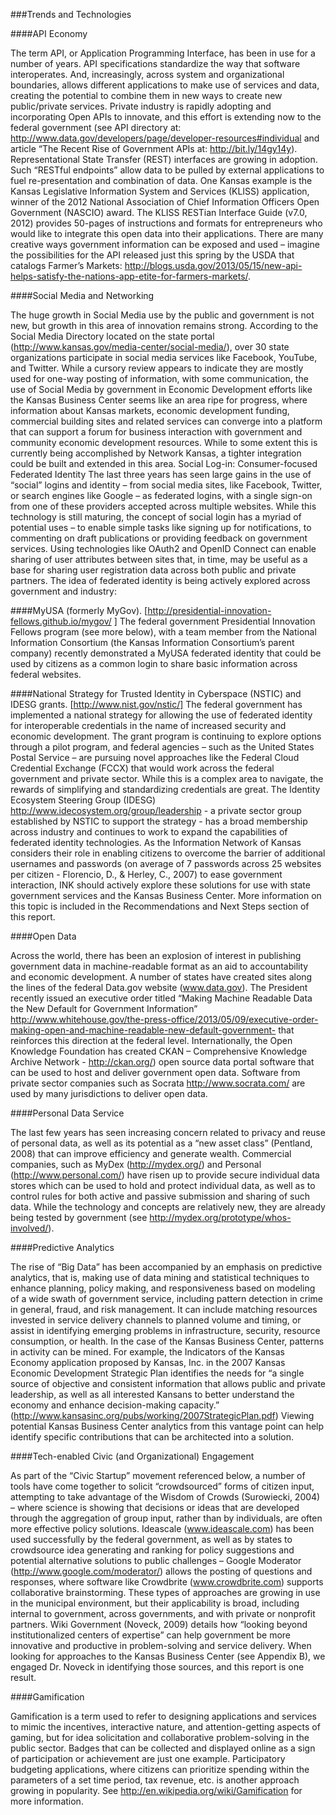 ###Trends and Technologies

####API Economy

The term API, or Application Programming Interface, has been in use for a number of years. API specifications standardize the way that software interoperates. And, increasingly, across system and organizational boundaries, allows different applications to make use of services and data, creating the potential to combine them in new ways to create new public/private services.  Private industry is rapidly adopting and incorporating Open APIs to innovate, and this effort is extending now to the federal government (see API directory at: http://www.data.gov/developers/page/developer-resources#individual and article “The Recent Rise of Government APIs at:  http://bit.ly/14gy14y).  Representational State Transfer (REST) interfaces are growing in adoption. Such “RESTful endpoints” allow data to be pulled by external applications to fuel re-presentation and combination of data.  One Kansas example is the Kansas Legislative Information System and Services (KLISS) application, winner of the 2012 National Association of Chief Information Officers Open Government (NASCIO) award.  The KLISS RESTian Interface Guide (v7.0, 2012) provides 50-pages of instructions and formats for entrepreneurs who would like to integrate this open data into their applications. There are many creative ways government information can be exposed and used – imagine the possibilities for the API released just this spring by the USDA that catalogs Farmer’s Markets: http://blogs.usda.gov/2013/05/15/new-api-helps-satisfy-the-nations-app-etite-for-farmers-markets/.

####Social Media and Networking

The huge growth in Social Media use by the public and government is not new, but growth in this area of innovation remains strong.  According to the Social Media Directory located on the state portal (http://www.kansas.gov/media-center/social-media/), over 30 state organizations participate in social media services like Facebook, YouTube, and Twitter.  While a cursory review appears to indicate they are mostly used for one-way posting of information, with some communication, the use of Social Media by government in Economic Development efforts like the Kansas Business Center seems like an area ripe for progress, where information about Kansas markets, economic development funding, commercial building sites and related services can converge into a platform that can support a forum for business interaction with government and community economic development resources. While to some extent this is currently being accomplished by Network Kansas, a tighter integration could be built and extended in this area.
Social Log-in: Consumer-focused Federated Identity
The last three years has seen large gains in the use of “social” logins and identity – from social media sites, like Facebook, Twitter, or search engines like Google – as federated logins, with a single sign-on from one of these providers accepted across multiple websites.  While this technology is still maturing, the concept of social login has a myriad of potential uses – to enable simple tasks like signing up for notifications, to commenting on draft publications or providing feedback on government services.  Using technologies like OAuth2 and OpenID Connect can enable sharing of user attributes between sites that, in time, may be useful as a base for sharing user registration data across both public and private partners.   The idea of federated identity is being actively explored across government and industry: 

####MyUSA (formerly MyGov).
[http://presidential-innovation-fellows.github.io/mygov/ ] The federal government Presidential Innovation Fellows program (see more below), with a team member from the National Information Consortium (the Kansas Information Consortium’s parent company) recently demonstrated a MyUSA federated identity that could be used by citizens as a common login to share basic information across federal websites.

####National Strategy for Trusted Identity in Cyberspace (NSTIC) and IDESG grants.
[http://www.nist.gov/nstic/] The federal government has implemented a national strategy for allowing the use of federated identity for interoperable credentials in the name of increased security and economic development.  The grant program is continuing to explore options through a pilot program, and federal agencies – such as the United States Postal Service – are pursuing novel approaches like the Federal Cloud Credential Exchange (FCCX) that would work across the federal government and private sector. While this is a complex area to navigate, the rewards of simplifying and standardizing credentials are great.  The Identity Ecosystem Steering Group (IDESG) http://www.idecosystem.org/group/leadership  - a private sector group established by NSTIC to support the strategy - has a broad membership across industry and continues to work to expand the capabilities of federated identity technologies. As the Information Network of Kansas considers their role in enabling citizens to overcome the barrier of additional usernames and passwords (on average of 7 passwords across 25 websites per citizen - Florencio, D., & Herley, C., 2007) to ease government interaction, INK should actively explore these solutions for use with state government services and the Kansas Business Center. More information on this topic is included in the Recommendations and Next Steps section of this report.

####Open Data

Across the world, there has been an explosion of interest in publishing government data in machine-readable format as an aid to accountability and economic development. A number of states have created sites along the lines of the federal Data.gov website (www.data.gov). The President recently issued an executive order titled “Making Machine Readable Data the New Default for Government Information” http://www.whitehouse.gov/the-press-office/2013/05/09/executive-order-making-open-and-machine-readable-new-default-government- that reinforces this direction at the federal level.  Internationally, the Open Knowledge Foundation has created CKAN – Comprehensive Knowledge Archive Network - http://ckan.org/) open source data portal software that can be used to host and deliver government open data. Software from private sector companies such as Socrata http://www.socrata.com/ are used by many jurisdictions to deliver open data.

####Personal Data Service

The last few years has seen increasing concern related to privacy and reuse of personal data, as well as its potential as a “new asset class” (Pentland, 2008) that can improve efficiency and generate wealth. Commercial companies, such as MyDex (http://mydex.org/) and Personal (http://www.personal.com/) have risen up to provide secure individual data stores which can be used to hold and protect individual data, as well as to control rules for both active and passive submission and sharing of such data. While the technology and concepts are relatively new, they are already being tested by government (see http://mydex.org/prototype/whos-involved/). 

####Predictive Analytics

The rise of “Big Data” has been accompanied by an emphasis on predictive analytics, that is, making use of data mining and statistical techniques to enhance planning, policy making, and responsiveness based on modeling of a wide swath of government service, including pattern detection in crime in general, fraud, and risk management. It can include matching resources invested in service delivery channels to planned volume and timing, or assist in identifying emerging problems in infrastructure, security, resource consumption, or health. In the case of the Kansas Business Center, patterns in activity can be mined. For example, the Indicators of the Kansas Economy application proposed by Kansas, Inc. in the 2007 Kansas Economic Development Strategic Plan identifies the needs for “a single source of objective and consistent information that allows public and private leadership, as well as all interested Kansans to better understand the economy and enhance decision-making capacity.” (http://www.kansasinc.org/pubs/working/2007StrategicPlan.pdf)  Viewing potential Kansas Business Center analytics from this vantage point can help identify specific contributions that can be architected into a solution.

####Tech-enabled Civic (and Organizational) Engagement 

As part of the “Civic Startup” movement referenced below, a number of tools have come together to solicit “crowdsourced” forms of citizen input, attempting to take advantage of the Wisdom of Crowds (Surowiecki, 2004) – where science is showing that decisions or ideas that are developed through the aggregation of group input, rather than by individuals, are often more effective policy solutions.  Ideascale (www.ideascale.com) has been used successfully by the federal government, as well as by states to crowdsource idea generating and ranking for policy suggestions and potential alternative solutions to public challenges – Google Moderator (http://www.google.com/moderator/) allows the posting of questions and responses, where software like Crowdbrite (www.crowdbrite.com) supports collaborative brainstorming.  These types of approaches are growing in use in the municipal environment, but their applicability is broad, including internal to government, across governments, and with private or nonprofit partners. Wiki Government (Noveck, 2009) details how “looking beyond institutionalized centers of expertise” can help government be more innovative and productive in problem-solving and service delivery.  When looking for approaches to the Kansas Business Center (see Appendix B), we engaged Dr. Noveck in identifying those sources, and this report is one result.

####Gamification

Gamification is a term used to refer to designing applications and services to mimic the incentives, interactive nature, and attention-getting aspects of gaming, but for idea solicitation and collaborative problem-solving in the public sector. Badges that can be collected and displayed online as a sign of participation or achievement are just one example.  Participatory budgeting applications, where citizens can prioritize spending within the parameters of a set time period, tax revenue, etc. is another approach growing in popularity.  See http://en.wikipedia.org/wiki/Gamification for more information.
